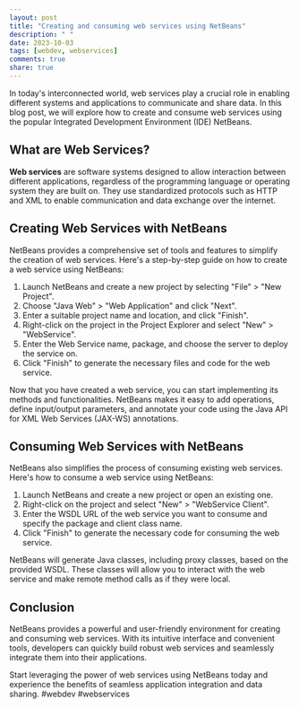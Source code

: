 ```yaml
---
layout: post
title: "Creating and consuming web services using NetBeans"
description: " "
date: 2023-10-03
tags: [webdev, webservices]
comments: true
share: true
---
```


In today's interconnected world, web services play a crucial role in enabling different systems and applications to communicate and share data. In this blog post, we will explore how to create and consume web services using the popular Integrated Development Environment (IDE) NetBeans.

## What are Web Services?

**Web services** are software systems designed to allow interaction between different applications, regardless of the programming language or operating system they are built on. They use standardized protocols such as HTTP and XML to enable communication and data exchange over the internet.

## Creating Web Services with NetBeans

NetBeans provides a comprehensive set of tools and features to simplify the creation of web services. Here's a step-by-step guide on how to create a web service using NetBeans:

1. Launch NetBeans and create a new project by selecting "File" > "New Project".
2. Choose "Java Web" > "Web Application" and click "Next".
3. Enter a suitable project name and location, and click "Finish".
4. Right-click on the project in the Project Explorer and select "New" > "WebService".
5. Enter the Web Service name, package, and choose the server to deploy the service on.
6. Click "Finish" to generate the necessary files and code for the web service.

Now that you have created a web service, you can start implementing its methods and functionalities. NetBeans makes it easy to add operations, define input/output parameters, and annotate your code using the Java API for XML Web Services (JAX-WS) annotations.

## Consuming Web Services with NetBeans

NetBeans also simplifies the process of consuming existing web services. Here's how to consume a web service using NetBeans:

1. Launch NetBeans and create a new project or open an existing one.
2. Right-click on the project and select "New" > "WebService Client".
3. Enter the WSDL URL of the web service you want to consume and specify the package and client class name.
4. Click "Finish" to generate the necessary code for consuming the web service.

NetBeans will generate Java classes, including proxy classes, based on the provided WSDL. These classes will allow you to interact with the web service and make remote method calls as if they were local.

## Conclusion

NetBeans provides a powerful and user-friendly environment for creating and consuming web services. With its intuitive interface and convenient tools, developers can quickly build robust web services and seamlessly integrate them into their applications.

Start leveraging the power of web services using NetBeans today and experience the benefits of seamless application integration and data sharing. #webdev #webservices